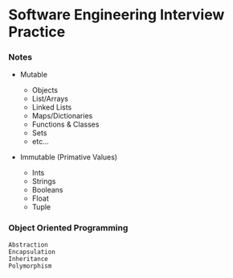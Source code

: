 Software Engineering Interview Practice
===

### Notes
- Mutable
  - Objects
  - List/Arrays
  - Linked Lists
  - Maps/Dictionaries
  - Functions & Classes
  - Sets
  - etc...

- Immutable (Primative Values)
  - Ints
  - Strings
  - Booleans
  - Float
  - Tuple


### Object Oriented Programming
```
Abstraction 
Encapsulation
Inheritance
Polymorphism
```
